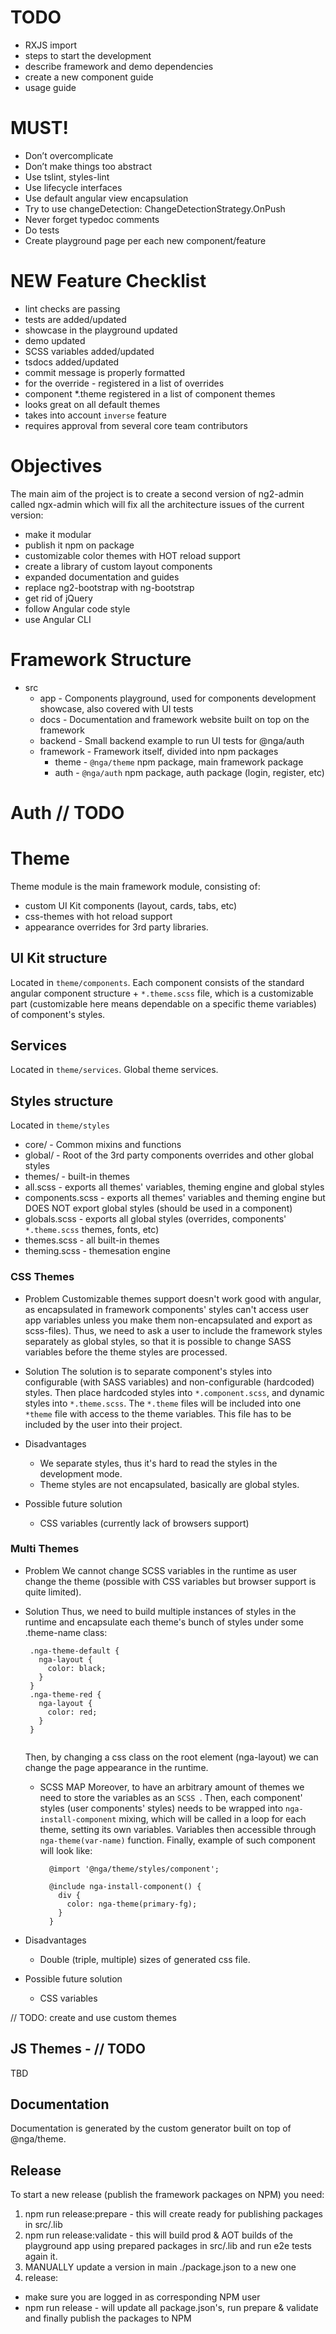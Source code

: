 # TODO
 - RXJS import
 - steps to start the development
 - describe framework and demo dependencies
 - create a new component guide
 - usage guide
 
# MUST!
- Don’t overcomplicate
- Don’t make things too abstract
- Use tslint, styles-lint
- Use lifecycle interfaces
- Use default angular view encapsulation
- Try to use changeDetection: ChangeDetectionStrategy.OnPush
- Never forget typedoc comments
- Do tests
- Create playground page per each new component/feature


# NEW Feature Checklist
- lint checks are passing
- tests are added/updated
- showcase in the playground updated
- demo updated
- SCSS variables added/updated
- tsdocs added/updated
- commit message is properly formatted
- for the override - registered in a list of overrides
- component *.theme registered in a list of component themes
- looks great on all default themes
- takes into account `inverse` feature
- requires approval from several core team contributors

# Objectives
The main aim of the project is to create a second version of ng2-admin called ngx-admin which will fix all the architecture issues of the current version:

  - make it modular
  - publish it npm on package
  - customizable color themes with HOT reload support
  - create a library of custom layout components
  - expanded documentation and guides
  - replace ng2-bootstrap with ng-bootstrap
  - get rid of jQuery
  - follow Angular code style
  - use Angular CLI


# Framework Structure

- src
    - app - Components playground, used for components development showcase, also covered with UI tests
    - docs - Documentation and framework website built on top on the framework
    - backend - Small backend example to run UI tests for @nga/auth 
    - framework - Framework itself, divided into npm packages
        - theme - `@nga/theme` npm package, main framework package
        - auth - `@nga/auth` npm package, auth package (login, register, etc)       
      
      
# Auth // TODO      

# Theme
Theme module is the main framework module, consisting of:
 
  - custom UI Kit components (layout, cards, tabs, etc)
  - css-themes with hot reload support 
  - appearance overrides for 3rd party libraries.

## UI Kit structure 

Located in `theme/components`.
Each component consists of the standard angular component structure + `*.theme.scss` file, which is a customizable part (customizable here means dependable on a specific theme variables) of component's styles.

## Services

Located in `theme/services`.
Global theme services.

## Styles structure

Located in `theme/styles`

- core/ - Common mixins and functions
- global/ - Root of the 3rd party components overrides and other global styles
- themes/ - built-in themes
- all.scss - exports all themes' variables, theming engine and global styles
- components.scss - exports all themes' variables and theming engine but DOES NOT export global styles (should be used in a component)
- globals.scss - exports all global styles (overrides, components' `*.theme.scss` themes, fonts, etc)
- themes.scss - all built-in themes
- theming.scss - themesation engine 

### CSS Themes

- Problem
  Customizable themes support doesn't work good with angular, as encapsulated in framework components' styles can't access user app variables unless you make them non-encapsulated and export as scss-files).
  Thus, we need to ask a user to include the framework styles separately as global styles, so that it is possible to change SASS variables before the theme styles are processed.
  
- Solution
  The solution is to separate component's styles into configurable (with SASS variables) and non-configurable (hardcoded) styles.
  Then place hardcoded styles into `*.component.scss`, and dynamic styles into `*.theme.scss`.
  The `*.theme` files will be included into one `*theme` file with access to the theme variables. This file has to be included by the user into their project.
  
- Disadvantages
    - We separate styles, thus it's hard to read the styles in the development mode.
    - Theme styles are not encapsulated, basically are global styles.
  
- Possible future solution
    - CSS variables (currently lack of browsers support)
 
  
### Multi Themes

- Problem
  We cannot change SCSS variables in the runtime as user change the theme (possible with CSS variables but browser support is quite limited). 
  
- Solution
  Thus, we need to build multiple instances of styles in the runtime and encapsulate each theme's bunch of styles under some .theme-name class:
   ```
    .nga-theme-default {
      nga-layout {
        color: black;
      }
    }
    .nga-theme-red {
      nga-layout {
        color: red;
      }
    }
    
   ```
  Then, by changing a css class on the root element (nga-layout) we can change the page appearance in the runtime.
  
  - SCSS MAP
    Moreover, to have an arbitrary amount of themes we need to store the variables as an `SCSS `.
    Then, each component' styles (user components' styles) needs to be wrapped into `nga-install-component` mixing, 
    which will be called in a loop for each theme, setting its own variables.
    Variables then accessible through `nga-theme(var-name)` function.
    Finally, example of such component will look like:
    ```
      @import '@nga/theme/styles/component';
      
      @include nga-install-component() {
        div {
          color: nga-theme(primary-fg);
        }
      }
    ```
    
- Disadvantages
  - Double (triple, multiple) sizes of generated css file. 

- Possible future solution
  - CSS variables


// TODO: create and use custom themes
      
## JS Themes - // TODO

TBD

## Documentation
Documentation is generated by the custom generator built on top of @nga/theme.

## Release

To start a new release (publish the framework packages on NPM) you need:

1. npm run release:prepare - this will create ready for publishing packages in src/.lib
2. npm run release:validate - this will build prod & AOT builds of the playground app using prepared packages in src/.lib and run e2e tests again it.
3. MANUALLY update a version in main ./package.json to a new one
4. release:
  * make sure you are logged in as corresponding NPM user
  * npm run release - will update all package.json's, run prepare & validate and finally publish the packages to NPM

